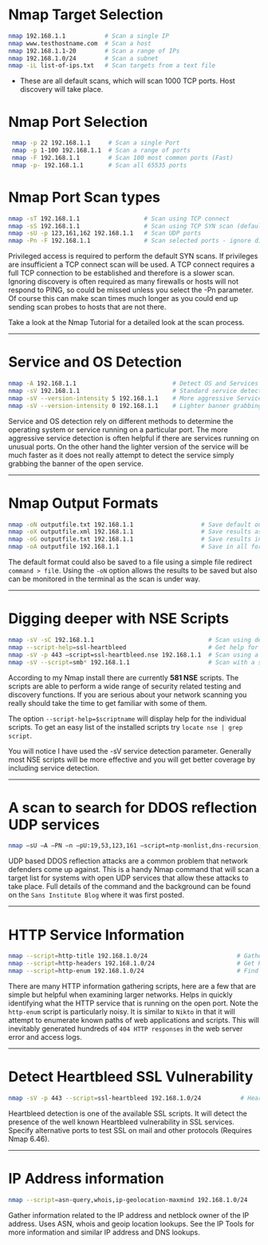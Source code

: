# Nmap Target Selection
```bash
nmap 192.168.1.1           # Scan a single IP
nmap www.testhostname.com  # Scan a host 
nmap 192.168.1.1-20        # Scan a range of IPs
nmap 192.168.1.0/24        # Scan a subnet 
nmap -iL list-of-ips.txt   # Scan targets from a text file
```
- These are all default scans, which will scan 1000 TCP ports. Host discovery will take place.

# Nmap Port Selection

```bash
 nmap -p 22 192.168.1.1     # Scan a single Port
 nmap -p 1-100 192.168.1.1  # Scan a range of ports
 nmap -F 192.168.1.1        # Scan 100 most common ports (Fast)
 nmap -p- 192.168.1.1       # Scan all 65535 ports
 ```
# Nmap Port Scan types

```bash
nmap -sT 192.168.1.1                  # Scan using TCP connect
nmap -sS 192.168.1.1                  # Scan using TCP SYN scan (default)
nmap -sU -p 123,161,162 192.168.1.1   # Scan UDP ports
nmap -Pn -F 192.168.1.1               # Scan selected ports - ignore discovery
```
Privileged access is required to perform the default SYN scans. If privileges are insufficient a TCP connect scan will be used. A TCP connect requires a full TCP connection to be established and therefore is a slower scan. Ignoring discovery is often required as many firewalls or hosts will not respond to PING, so could be missed unless you select the -Pn parameter. Of course this can make scan times much longer as you could end up sending scan probes to hosts that are not there.

Take a look at the Nmap Tutorial for a detailed look at the scan process.

------------------------------------------------------------------------------------------------------

# Service and OS Detection

```bash
nmap -A 192.168.1.1                           # Detect OS and Services
nmap -sV 192.168.1.1                          # Standard service detection
nmap -sV --version-intensity 5 192.168.1.1    # More aggressive Service Detection
nmap -sV --version-intensity 0 192.168.1.1    # Lighter banner grabbing detection
```
Service and OS detection rely on different methods to determine the operating system or service running on a particular port. The more aggressive service detection is often helpful if there are services running on unusual ports. On the other hand the lighter version of the service will be much faster as it does not really attempt to detect the service simply grabbing the banner of the open service.

----------------------------------------------------------------------------------------------------------------

# Nmap Output Formats

```bash
nmap -oN outputfile.txt 192.168.1.1                   # Save default output to file
nmap -oX outputfile.xml 192.168.1.1                   # Save results as XML
nmap -oG outputfile.txt 192.168.1.1                   # Save results in a format for grep
nmap -oA outputfile 192.168.1.1                       # Save in all formats
```
The default format could also be saved to a file using a simple file redirect `command > fil`e. Using the `-oN` option allows the results to be saved but also can be monitored in the terminal as the scan is under way.

-------------------------------------------------------------------------------------------------------------------

# Digging deeper with NSE Scripts

```bash
nmap -sV -sC 192.168.1.1                                # Scan using default safe scripts
nmap --script-help=ssl-heartbleed                       # Get help for a script
nmap -sV -p 443 –script=ssl-heartbleed.nse 192.168.1.1  # Scan using a specific NSE script
nmap -sV --script=smb* 192.168.1.1                      # Scan with a set of scripts
```
According to my Nmap install there are currently **581 NSE** scripts. The scripts are able to perform a wide range of security related testing and discovery functions. If you are serious about your network scanning you really should take the time to get familiar with some of them.

The option `--script-help=$scriptname` will display help for the individual scripts. To get an easy list of the installed scripts try `locate nse | grep script`.

You will notice I have used the -sV service detection parameter. Generally most NSE scripts will be more effective and you will get better coverage by including service detection.

---------------------------------------------------------------------------------------------------------------------

# A scan to search for DDOS reflection UDP services

```bash
nmap –sU –A –PN –n –pU:19,53,123,161 –script=ntp-monlist,dns-recursion,snmp-sysdescr 192.168.1.0/24    # Scan for UDP DDOS reflectors
```

UDP based DDOS reflection attacks are a common problem that network defenders come up against. This is a handy Nmap command that will scan a target list for systems with open UDP services that allow these attacks to take place. Full details of the command and the background can be found on the `Sans Institute Blog` where it was first posted.

------------------------------------------------------------------------------------------------------------------------

# HTTP Service Information
```bash
nmap --script=http-title 192.168.1.0/24                         # Gather page titles from HTTP services
nmap --script=http-headers 192.168.1.0/24                       # Get HTTP headers of web services
nmap --script=http-enum 192.168.1.0/24                          # Find web apps from known paths
```
There are many HTTP information gathering scripts, here are a few that are simple but helpful when examining larger networks. Helps in quickly identifying what the HTTP service that is running on the open port. Note the `http-enum` script is particularly noisy. It is similar to `Nikto` in that it will attempt to enumerate known paths of web applications and scripts. This will inevitably generated hundreds of `404 HTTP responses` in the web server error and access logs.

------------------------------------------------------------------------------------------------------------------------

# Detect Heartbleed SSL Vulnerability

```bash
nmap -sV -p 443 --script=ssl-heartbleed 192.168.1.0/24           # Heartbleed Testing
```
Heartbleed detection is one of the available SSL scripts. It will detect the presence of the well known Heartbleed vulnerability in SSL services. Specify alternative ports to test SSL on mail and other protocols (Requires Nmap 6.46).

--------------------------------------------------------------------------------------------------------------------------

# IP Address information
```bash
nmap --script=asn-query,whois,ip-geolocation-maxmind 192.168.1.0/24       # Find Information about IP address
```

Gather information related to the IP address and netblock owner of the IP address. Uses ASN, whois and geoip location lookups. See the IP Tools for more information and similar IP address and DNS lookups.










   
